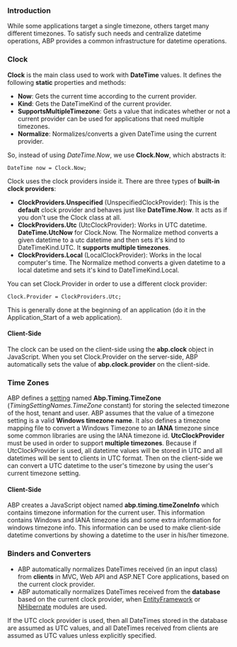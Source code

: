 ### Introduction

While some applications target a single timezone, others target
many different timezones. To satisfy such needs and centralize datetime
operations, ABP provides a common infrastructure for datetime operations.

### Clock

**Clock** is the main class used to work with **DateTime** values. It
defines the following **static** properties and methods:

-   **Now**: Gets the current time according to the current provider.
-   **Kind**: Gets the DateTimeKind of the current provider.
-   **SupportsMultipleTimezone**: Gets a value that indicates whether or not a current
    provider can be used for applications that need multiple timezones.
-   **Normalize**: Normalizes/converts a given DateTime using the current
    provider.

So, instead of using *DateTime.Now*, we use **Clock.Now**, which
abstracts it:

    DateTime now = Clock.Now;

Clock uses the clock providers inside it. There are three types of
**built-in clock providers**:

-   **ClockProviders.Unspecified** (UnspecifiedClockProvider): This is
    the **default** clock provider and behaves just like
    **DateTime.Now**. It acts as if you don't use the Clock class at all.
-   **ClockProviders.Utc** (UtcClockProvider): Works in UTC datetime.
    **DateTime.UtcNow** for Clock.Now. The Normalize method converts a given
    datetime to a utc datetime and then sets it's kind to DateTimeKind.UTC. It
    **supports multiple timezones**.
-   **ClockProviders.Local** (LocalClockProvider): Works in the local
    computer's time. The Normalize method converts a given datetime to a local
    datetime and sets it's kind to DateTimeKind.Local.

You can set Clock.Provider in order to use a different clock provider:

    Clock.Provider = ClockProviders.Utc;

This is generally done at the beginning of an application (do
it in the Application\_Start of a web application).

#### Client-Side

The clock can be used on the client-side using the **abp.clock** object in
JavaScript. When you set Clock.Provider on the server-side, ABP
automatically sets the value of **abp.clock.provider** on the client-side.

### Time Zones

ABP defines a [setting](Setting-Management.md) named
**Abp.Timing.TimeZone** (*TimingSettingNames.TimeZone* constant) for
storing the selected timezone of the host, tenant and user. ABP assumes that
the value of a timezone setting is a valid **Windows timezone name**. It also
defines a timezone mapping file to convert a Windows Timezone to an
**IANA** timezone since some common libraries are using the IANA
timezone id. **UtcClockProvider** must be used in order to support
**multiple timezones**. Because if UtcClockProvider is used, all
datetime values will be stored in UTC and all datetimes will be sent to
clients in UTC format. Then on the client-side we can convert a UTC
datetime to the user's timezone by using the user's current timezone setting. 

#### Client-Side

ABP creates a JavaScript object named **abp.timing.timeZoneInfo** which
contains timezone information for the current user. This information
contains Windows and IANA timezone ids and some extra information for
windows timezone info. This information can be used to make client-side
datetime convertions by showing a datetime to the user in his/her timezone.

### Binders and Converters

-   ABP automatically normalizes DateTimes received (in an input class) from **clients** in
    MVC, Web API and ASP.NET Core applications, based on the current
    clock provider.
-   ABP automatically normalizes DateTimes received from the **database**
    based on the current clock provider, when
    [EntityFramework](EntityFramework-Integration.md) or
    [NHibernate](NHibernate-Integration.md) modules are used.

If the UTC clock provider is used, then all DateTimes stored in the database are
assumed as UTC values, and all DateTimes received from clients are assumed
as UTC values unless explicitly specified.

